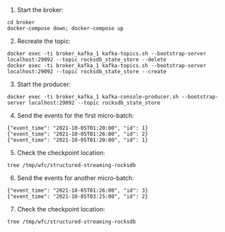 1. Start the broker: 
```
cd broker
docker-compose down; docker-compose up
```
2. Recreate the topic:
```
docker exec -ti broker_kafka_1 kafka-topics.sh --bootstrap-server localhost:29092 --topic rocksdb_state_store --delete
docker exec -ti broker_kafka_1 kafka-topics.sh --bootstrap-server localhost:29092 --topic rocksdb_state_store --create
```
3. Start the producer:
```
docker exec -ti broker_kafka_1 kafka-console-producer.sh --bootstrap-server localhost:29092 --topic rocksdb_state_store
```
4. Send the events for the first micro-batch:
```
{"event_time": "2021-10-05T01:20:00", "id": 1}
{"event_time": "2021-10-05T01:26:00", "id": 2}
{"event_time": "2021-10-05T01:20:00", "id": 1}
```
5. Check the checkpoint location:
```
tree /tmp/wfc/structured-streaming-rocksdb
```
6. Send the events for another micro-batch:
```
{"event_time": "2021-10-05T01:26:00", "id": 3}
{"event_time": "2021-10-05T03:25:00", "id": 2}
```
7. Check the checkpoint location:
```
tree /tmp/wfc/structured-streaming-rocksdb
```

